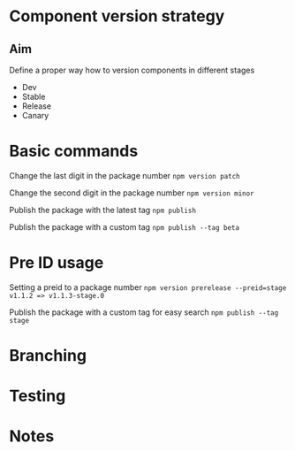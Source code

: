 # Component version strategy

## Aim

Define a proper way how to version components in different stages
- Dev
- Stable
- Release
- Canary

# Basic commands

Change the last digit in the package number
`npm version patch`

Change the second digit in the package number
`npm version minor`

Publish the package with the latest tag
`npm publish`

Publish the package with a custom tag
`npm publish --tag beta`
# Pre ID usage

Setting a preid to a package number
`npm version prerelease --preid=stage`
` v1.1.2 => v1.1.3-stage.0`

Publish the package with a custom tag for easy search
`npm publish --tag stage`

# Branching

# Testing

# Notes

